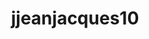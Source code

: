 ---
title: jjeanjacques10
github: https://github.com/jjeanjacques10
mode: light
transition: 3s
archetype:
- Minimalistic
---